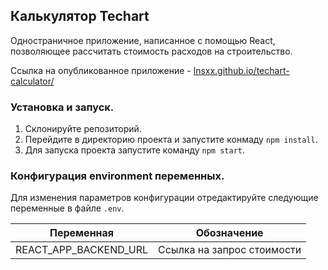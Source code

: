 ## Калькулятор Techart

Одностраничное приложение, написанное с помощью React, позволяющее рассчитать стоимость расходов на строительство.


Ссылка на опубликованное приложение - [lnsxx.github.io/techart-calculator/](https://lnsxx.github.io/techart-calculator/)


### Установка и запуск.


1. Склонируйте репозиторий.
2. Перейдите в директорию проекта и запустите конмаду `npm install`.
3. Для запуска проекта запустите команду `npm start`.


### Конфигурация environment переменных.


Для изменения параметров конфигурации отредактируйте следующие переменные в файле `.env`.


| Переменная            | Обозначение                |
| --------------------- | -------------------------- |
| REACT_APP_BACKEND_URL | Ссылка на запрос стоимости |